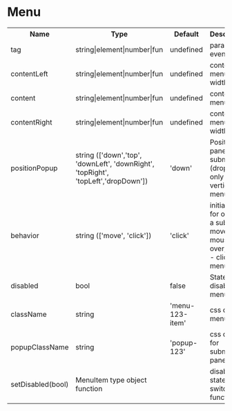 # Menu

<table>
    <tr>
        <th>Name</th>
        <th>Type</th>
        <th>Default</th>
        <th>Description</th>
    </tr>
 <tr>
        <td>tag</td>
        <td>string|element|number|fun</td>
        <td>undefined</td>
        <td>param event click</td>
    </tr>
    <tr>
        <td>contentLeft</td>
        <td>string|element|number|fun</td>
        <td>undefined</td>
        <td>content menu width:10%</td>
    </tr>
    <tr>
        <td>content</td>
        <td>string|element|number|fun</td>
        <td>undefined</td>
        <td>content menu</td>
    </tr>
    <tr>
        <td>contentRight</td>
        <td>string|element|number|fun</td>
        <td>undefined</td>
        <td>content menu width:10%</td>
    </tr>
    <tr>
        <td>positionPopup</td>
        <td>string (['down','top', 'downLeft', 'downRight', 'topRight', 'topLeft','dropDown'])</td>
        <td> 'down' </td>
        <td>Position  panel submenu (dropDown only vertical menu</td>
    </tr>
    <tr>
        <td>behavior</td>
        <td>string (['move', 'click'])</td>
        <td>'click'</td>
        <td>initializer for opening a submenu.
         move - mouse over, click - click on menu</td>
    </tr>
    <tr>
        <td>disabled</td>
        <td>bool</td>
        <td>false</td>
        <td>State disable menu</td>
    </tr>
    <tr>
        <td>className</td>
        <td>string</td>
        <td>'menu-123-item'</td>
        <td>css class menu</td>
    </tr>
    <tr>
        <td>popupClassName</td>
        <td>string</td>
        <td>'popup-123' </td>
        <td>css class for submenu panel</td>
    </tr>
     <tr>
        <td>setDisabled(bool)</td>
        <td>MenuItem type object function</td>
        <td></td>
        <td>disabled state switching function</td>
    </tr>
</table>

```javascript

```

